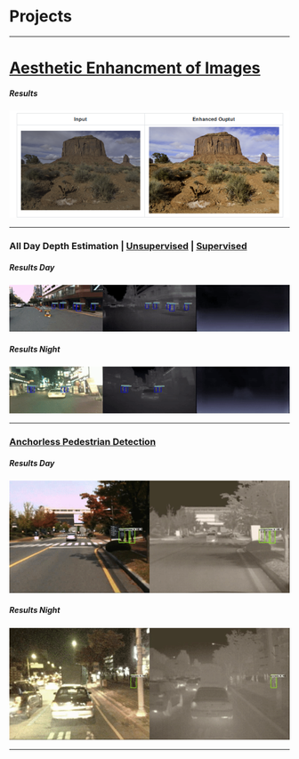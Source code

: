 # Projects
---
# [Aesthetic Enhancment of Images](https://anushl9o5.github.io/aesthetic)

##### Results
![](aesthetic_samples/samples2.png)

---
### All Day Depth Estimation | [Unsupervised](https://anushl9o5.github.io/unsup_depth) | [Supervised](https://anushl9o5.github.io/sup_depth)    
##### Results Day

![](gifs/un_day_depth.gif)

 ##### Results Night

![](gifs/un_night_depth.gif)

--- 

### [Anchorless Pedestrian Detection](https://anushl9o5.github.io/pedestrian)
##### Results Day

![](gifs/day_fcos.gif)


##### Results Night

![](gifs/night_fcos.gif)

---
